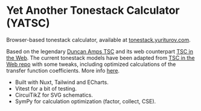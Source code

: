 # Yet Another Tonestack Calculator (YATSC)

Browser-based tonestack calculator, available at [tonestack.yuriturov.com](https://tonestack.yuriturov.com/).

Based on the legendary [Duncan Amps TSC](https://www.duncanamps.com/tsc/) and its web counterpart [TSC in the Web](https://www.guitarscience.net/tsc/info.htm).
The current tonestack models have been adapted from [TSC in the Web repo](https://github.com/jatalahd/tsc) with some tweaks, including optimized calculations of the transfer function coefficients.
More info [here](https://tonestack.yuriturov.com/about).


- Built with Nuxt, Tailwind and ECharts.
- Vitest for a bit of testing.
- CircuiTikZ for SVG schematics.
- SymPy for calculation optimization (factor, collect, CSE).